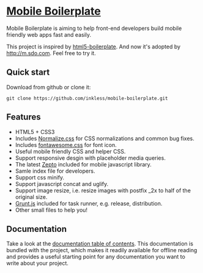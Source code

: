 # [Mobile Boilerplate](https://github.com/inkless/mobile-boilerplate)

Mobile Boilerplate is aiming to help front-end developers build mobile friendly web apps fast and easily.

This project is inspired by [html5-boilerplate](https://github.com/h5bp/html5-boilerplate). 
And now it's adopted by <http://m.sdo.com>. Feel free to try it.

## Quick start

Download from github or clone it:

`git clone https://github.com/inkless/mobile-boilerplate.git`

## Features

* HTML5 + CSS3
* Includes [Normalize.css](http://necolas.github.com/normalize.css/) for CSS
  normalizations and common bug fixes.
* Includes [fontawesome.css](https://github.com/FortAwesome/Font-Awesome/) for font
  icon.
* Useful mobile friendly CSS and helper CSS.
* Support responsive desgin with placeholder media queries.
* The latest [Zepto](http://zepto.js.com/) included for mobile javascript library.
* Samle index file for developers.
* Support css minify.
* Support javascript concat and uglify.
* Support image resize, i.e. resize images with postfix _2x to half of the original size.
* [Grunt.js](http://gruntjs.com/) included for task runner, e.g. release, distribution.
* Other small files to help you!


## Documentation

Take a look at the [documentation table of contents](doc/TOC.md). This
documentation is bundled with the project, which makes it readily available for
offline reading and provides a useful starting point for any documentation you
want to write about your project.

